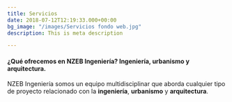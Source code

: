 ```yaml
---
title: Servicios
date: 2018-07-12T12:19:33.000+00:00
bg_image: "/images/Servicios fondo web.jpg"
description: This is meta description

---
```

#### ¿Qué ofrecemos en NZEB Ingeniería? Ingeniería, urbanismo y arquitectura.

NZEB Ingeniería somos un equipo multidisciplinar que aborda cualquier tipo de proyecto relacionado con la **ingeniería**, **urbanismo** y **arquitectura**.